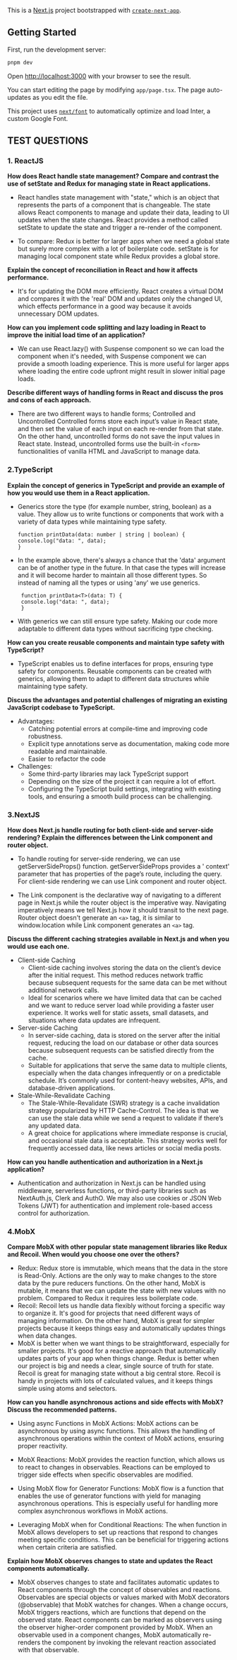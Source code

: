This is a [Next.js](https://nextjs.org/) project bootstrapped
with [`create-next-app`](https://github.com/vercel/next.js/tree/canary/packages/create-next-app).

## Getting Started

First, run the development server:

```bash
pnpm dev
```

Open [http://localhost:3000](http://localhost:3000) with your browser to see the result.

You can start editing the page by modifying `app/page.tsx`. The page auto-updates as you edit the file.

This project uses [`next/font`](https://nextjs.org/docs/basic-features/font-optimization) to automatically optimize and
load Inter, a custom Google Font.

## TEST QUESTIONS

### 1. ReactJS

**How does React handle state management? Compare and contrast the use of
   setState and Redux for managing state in React applications.**
  - React handles state management with "state," which is an object that represents the parts of a component that is
  changeable. The state allows React components to manage and update their data, leading to UI updates when the state
  changes. React provides a method called setState to update the state and trigger a re-render of the component.

  - To compare: Redux is better for larger apps when we need a global state but surely more complex with a lot of
  boilerplate code. setState is for managing local component state while Redux provides a global store.
  

**Explain the concept of reconciliation in React and how it affects performance.**

- It's for updating the DOM more efficiently. React creates a virtual DOM and compares it with the 'real' DOM and
  updates only the changed UI, which effects performance in a good way because it avoids unnecessary DOM updates.

**How can you implement code splitting and lazy loading in React to improve the
  initial load time of an application?**

- We can use React.lazy() with Suspense component so we can load the component when it's needed, with Suspense component
  we can provide a smooth loading experience. This is more useful for larger apps where loading the entire code upfront
  might result in slower initial page loads.

**Describe different ways of handling forms in React and discuss the pros and cons
   of each approach.**

- There are two different ways to handle forms; Controlled and Uncontrolled Controlled forms store each input’s value in
  React state, and then set the value of each input on each re-render from that state. On the other hand, uncontrolled
  forms do not save the input values in React state. Instead, uncontrolled forms use the built-in `<form>`
  functionalities of vanilla HTML and JavaScript to manage data.

### 2.TypeScript

**Explain the concept of generics in TypeScript and provide an example of how you
   would use them in a React application.**

- Generics store the type (for example number, string, boolean) as a value. They allow us to write functions or
  components that work with a variety of data types while maintaining type safety.

   ```
   function printData(data: number | string | boolean) {
   console.log("data: ", data);
   }
   ```

- In the example above, there's always a chance that the 'data' argument can be of another type in the future. In that
  case the types will increase and it will become harder to maintain all those different types. So instead of naming all
  the types or using 'any' we use generics.

   ```
    function printData<T>(data: T) {
    console.log("data: ", data);
    }
   ```
- With generics we can still ensure type safety. Making our code more adaptable to different data types without
  sacrificing type checking.


**How can you create reusable components and maintain type safety with
TypeScript?**


- TypeScript enables us to define interfaces for props, ensuring type safety for components. Reusable components can be
  created with generics, allowing them to adapt to different data structures while maintaining type safety.

  
**Discuss the advantages and potential challenges of migrating an existing
JavaScript codebase to TypeScript.**

- Advantages:
    - Catching potential errors at compile-time and improving code robustness.
    - Explicit type annotations serve as documentation, making code more readable and maintainable.
    - Easier to refactor the code
- Challenges:
    - Some third-party libraries may lack TypeScript support
    - Depending on the size of the project it can require a lot of effort.
    - Configuring the TypeScript build settings, integrating with existing tools, and ensuring a smooth build process
      can be challenging.

### 3.NextJS

**How does Next.js handle routing for both client-side and server-side rendering?
Explain the differences between the Link component and router object.**

- To handle routing for server-side rendering, we can use getServerSideProps() function. getServerSideProps provides a '
  context' parameter that has properties of the page’s route, including the query. For client-side rendering we can use
  Link component and router object.

- The Link component is the declarative way of navigating to a different page in Next.js while the router object is the
  imperative way. Navigating imperatively means we tell Next.js how it should transit to the next page. Router object
  doesn't generate an `<a>` tag, it is similar to window.location while Link component generates an `<a>` tag.

  
**Discuss the different caching strategies available in Next.js and when you would
use each one.**

- Client-side Caching
    - Client-side caching involves storing the data on the client’s device after the initial request. This method
      reduces network traffic because subsequent requests for the same data can be met without additional network calls.
    - Ideal for scenarios where we have limited data that can be cached and we want to reduce server load while
      providing a faster user experience. It works well for static assets, small datasets, and situations where data
      updates are infrequent.
- Server-side Caching
    - In server-side caching, data is stored on the server after the initial request, reducing the load on our database
      or other data sources because subsequent requests can be satisfied directly from the cache.
    - Suitable for applications that serve the same data to multiple clients, especially when the data changes
      infrequently or on a predictable schedule. It’s commonly used for content-heavy websites, APIs, and
      database-driven applications.
- Stale-While-Revalidate Caching
    - The Stale-While-Revalidate (SWR) strategy is a cache invalidation strategy popularized by HTTP Cache-Control. The
      idea is that we can use the stale data while we send a request to validate if there’s any updated data.
    - A great choice for applications where immediate response is crucial, and occasional stale data is acceptable. This
      strategy works well for frequently accessed data, like news articles or social media posts.

**How can you handle authentication and authorization in a Next.js application?**


- Authentication and authorization in Next.js can be handled using middleware, serverless functions, or third-party
  libraries such as NextAuth.js, Clerk and AuthO. We may also use cookies or JSON Web Tokens (JWT) for authentication
  and implement role-based access control for authorization.

### 4.MobX


**Compare MobX with other popular state management libraries like Redux and
Recoil. When would you choose one over the others?**


- Redux: Redux store is immutable, which means that the data in the store is Read-Only. Actions are the only way to make
  changes to the store data by the pure reducers functions. On the other hand, MobX is mutable, it means that we can
  update the state with new values with no problem. Compared to Redux it requires less boilerplate code.
- Recoil: Recoil lets us handle data flexibly without forcing a specific way to organize it. It's good for projects that
  need different ways of managing information. On the other hand, MobX is great for simpler projects because it keeps
  things easy and automatically updates things when data changes.
- MobX is better when we want things to be straightforward, especially for smaller projects. It's good for a reactive
  approach that automatically updates parts of your app when things change. Redux is better when our project is big and
  needs a clear, single source of truth for state. Recoil is great for managing state without a big central store.
  Recoil is handy in projects with lots of calculated values, and it keeps things simple using atoms and selectors.


**How can you handle asynchronous actions and side effects with MobX? Discuss
the recommended patterns.**

- Using async Functions in MobX Actions:
  MobX actions can be asynchronous by using async functions. This allows the handling of asynchronous operations within
  the context of MobX actions, ensuring proper reactivity.

- MobX Reactions:
  MobX provides the reaction function, which allows us to react to changes in observables. Reactions can be employed to
  trigger side effects when specific observables are modified.
  
- Using MobX flow for Generator Functions:
  MobX flow is a function that enables the use of generator functions with yield for managing asynchronous operations.
  This is especially useful for handling more complex asynchronous workflows in MobX actions.

- Leveraging MobX when for Conditional Reactions:
  The when function in MobX allows developers to set up reactions that respond to changes meeting specific conditions.
  This can be beneficial for triggering actions when certain criteria are satisfied.

  
**Explain how MobX observes changes to state and updates the React components
automatically.**


- MobX observes changes to state and facilitates automatic updates to React components through the concept of
  observables and reactions. Observables are special objects or values marked with MobX decorators (@observable) that
  MobX watches for changes. When a change occurs, MobX triggers reactions, which are functions that depend on the
  observed state. React components can be marked as observers using the observer higher-order component provided by
  MobX. When an observable used in a component changes, MobX automatically re-renders the component by invoking the
  relevant reaction associated with that observable. 